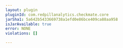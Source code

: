 ```yaml
---
layout: plugin
pluginId: com.redpillanalytics.checkmate.core
jarSha1: 5a642b5433669738a1efd0e86bce409ca88aa958
isJarAvailable: true
error: NONE
violations: []

---
```

